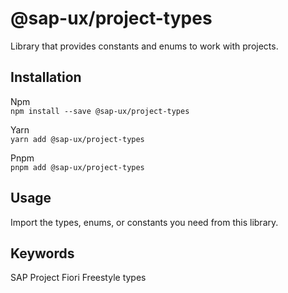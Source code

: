 # @sap-ux/project-types

Library that provides constants and enums to work with projects.


## Installation
Npm   
`npm install --save @sap-ux/project-types`

Yarn   
`yarn add @sap-ux/project-types`

Pnpm   
`pnpm add @sap-ux/project-types`

## Usage
Import the types, enums, or constants you need from this library.

## Keywords
SAP Project Fiori Freestyle types
